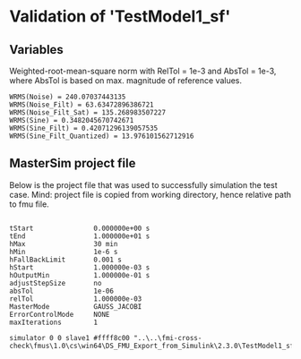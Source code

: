 # Validation of 'TestModel1_sf'

## Variables
Weighted-root-mean-square norm with RelTol = 1e-3 and AbsTol = 1e-3, where
AbsTol is based on max. magnitude of reference values.

```
WRMS(Noise) = 240.07037443135
WRMS(Noise_Filt) = 63.63472896386721
WRMS(Noise_Filt_Sat) = 135.268983507227
WRMS(Sine) = 0.3482045670742671
WRMS(Sine_Filt) = 0.42071296139057535
WRMS(Sine_Filt_Quantized) = 13.976101562712916
```

## MasterSim project file

Below is the project file that was used to successfully simulation the test case.
Mind: project file is copied from working directory, hence relative path to fmu file.

```

tStart               0.000000e+00 s
tEnd                 1.000000e+01 s
hMax                 30 min
hMin                 1e-6 s
hFallBackLimit       0.001 s
hStart               1.000000e-03 s
hOutputMin           1.000000e-01 s
adjustStepSize       no
absTol               1e-06
relTol               1.000000e-03
MasterMode           GAUSS_JACOBI
ErrorControlMode     NONE
maxIterations        1

simulator 0 0 slave1 #ffff8c00 "..\..\fmi-cross-check\fmus\1.0\cs\win64\DS_FMU_Export_from_Simulink\2.3.0\TestModel1_sf\TestModel1_sf.fmu"


```

